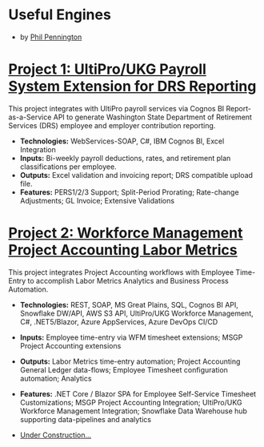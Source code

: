 # Useful Engines
* by [Phil Pennington](http://PhilPennington.me)

# [Project 1: UltiPro/UKG Payroll System Extension for DRS Reporting](https://github.com/0xC0DE4F00D/UltiProPERS)

This project integrates with UltiPro payroll services via Cognos BI Report-as-a-Service API to generate Washington State Department of Retirement Services (DRS) employee and employer contribution reporting.
* **Technologies:** WebServices-SOAP, C#, IBM Cognos BI, Excel Integration
* **Inputs:** Bi-weekly payroll deductions, rates, and retirement plan classifications per employee. 
* **Outputs:** Excel validation and invoicing report; DRS compatible upload file.
* **Features:** PERS1/2/3 Support; Split-Period Prorating; Rate-change Adjustments; GL Invoice; Extensive Validations  

# [Project 2: Workforce Management Project Accounting Labor Metrics](https://github.com/0xC0DE4F00D/WFMLaborMetrics)

This project integrates Project Accounting workflows with Employee Time-Entry to accomplish Labor Metrics Analytics and Business Process Automation.
* **Technologies:** REST, SOAP, MS Great Plains, SQL, Cognos BI API, Snowflake DW/API, AWS S3 API, UltiPro/UKG Workforce Management, C#, .NET5/Blazor, Azure AppServices, Azure DevOps CI/CD
* **Inputs:** Employee time-entry via WFM timesheet extensions; MSGP Project Accounting extensions 
* **Outputs:** Labor Metrics time-entry automation; Project Accounting General Ledger data-flows; Employee Timesheet configuration automation; Analytics
* **Features:** .NET Core / Blazor SPA for Employee Self-Service Timesheet Customizations; MSGP Project Accounting Integration; UltiPro/UKG Workforce Management Integration; Snowflake Data Warehouse hub supporting data-pipelines and analytics

* [Under Construction...](https://UsefulEngines.com)

